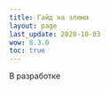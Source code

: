 ```yaml
---
title: Гайд на элема
layout: page
last_update: 2020-10-03 
wow: 8.3.0
toc: true
---
```


В разработке
